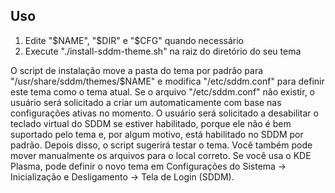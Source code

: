 ## Uso

1. Edite "$NAME", "$DIR" e "$CFG" quando necessário
2. Execute "./install-sddm-theme.sh" na raiz do diretório do seu tema

O script de instalação move a pasta do tema por padrão para "/usr/share/sddm/themes/$NAME" e modifica "/etc/sddm.conf" para definir este tema como o tema atual. Se o arquivo "/etc/sddm.conf" não existir, o usuário será solicitado a criar um automaticamente com base nas configurações ativas no momento. O usuário será solicitado a desabilitar o teclado virtual do SDDM se estiver habilitado, porque ele não é bem suportado pelo tema e, por algum motivo, está habilitado no SDDM por padrão. Depois disso, o script sugerirá testar o tema. Você também pode mover manualmente os arquivos para o local correto. Se você usa o KDE Plasma, pode definir o novo tema em Configurações do Sistema → Inicialização e Desligamento → Tela de Login (SDDM).

